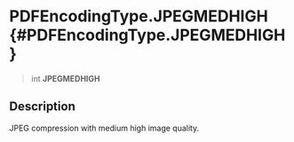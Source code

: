 PDFEncodingType.JPEGMEDHIGH {#PDFEncodingType.JPEGMEDHIGH}
===========================

> int **JPEGMEDHIGH**

Description
-----------

JPEG compression with medium high image quality.
